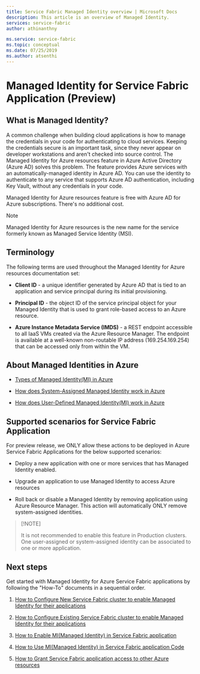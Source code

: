 ```yaml
---
title: Service Fabric Managed Identity overview | Microsoft Docs
description: This article is an overview of Managed Identity.
services: service-fabric
author: athinanthny 

ms.service: service-fabric
ms.topic: conceptual 
ms.date: 07/25/2019
ms.author: atsenthi 
---
```


# Managed Identity for Service Fabric Application (Preview)

## What is Managed Identity?

A common challenge when building cloud applications is how to manage the credentials in your code for authenticating to cloud services. Keeping the credentials secure is an important task, since they never appear on developer workstations and aren't checked into source control. The Managed Identity for Azure resources feature in Azure Active Directory (Azure AD) solves this problem. The feature provides Azure services with an automatically-managed identity in Azure AD. You can use the identity to authenticate to any service that supports Azure AD authentication, including Key Vault, without any credentials in your code.

Managed Identity for Azure resources feature is free with Azure AD for Azure subscriptions. There's no additional cost.

> [!NOTE]
> Managed Identity for Azure resources is the new name for the service formerly known as Managed Service Identity (MSI).

## Terminology

The following terms are used throughout the Managed Identity for Azure resources documentation set:

- **Client ID** - a unique identifier generated by Azure AD that is tied to an application and service principal during its initial provisioning.

- **Principal ID** - the object ID of the service principal object for your Managed Identity that is used to grant role-based access to an Azure resource.

- **Azure Instance Metadata Service (IMDS)** - a REST endpoint accessible to all IaaS VMs created via the Azure Resource Manager. The endpoint is available at a well-known non-routable IP address (169.254.169.254) that can be accessed only from within the VM.

## About Managed Identities in Azure

- [Types of Managed Identity(MI) in Azure](https://docs.microsoft.com/azure/active-directory/managed-identities-azure-resources/overview#how-does-the-managed-identities-for-azure-resources-work)

- [How does System-Assigned Managed Identity work in Azure](https://docs.microsoft.com/azure/active-directory/managed-identities-azure-resources/overview#how-a-system-assigned-managed-identity-works-with-an-azure-vm)

- [How does User-Defined Managed Identity(MI) work in Azure](https://docs.microsoft.com/azure/active-directory/managed-identities-azure-resources/overview#how-a-user-assigned-managed-identity-works-with-an-azure-vm)


## Supported scenarios for Service Fabric Application

For preview release, we ONLY allow these actions to be deployed in Azure Service Fabric Applications for the below supported scenarios:

   - Deploy a new application with one or more services that has Managed Identity enabled.

   - Upgrade an application to use Managed Identity to access Azure resources 

   - Roll back or disable a Managed Identity by removing application using Azure Resource Manager. This action will automatically ONLY remove system-assigned identities.
>
> [!NOTE]
>
>  It is not recommended to enable this feature in Production clusters. One user-assigned or system-assigned identity can be associated to one or more application.

## Next steps

Get started with Managed Identity for Azure Service Fabric applications by following the "How-To" documents in a sequential order.

1. [How to Configure New Service Fabric cluster to enable Managed Identity for their applications](configure-new-azure-service-fabric-enable-managed-identity.md)

2. [How to Configure Existing Service Fabric cluster to enable Managed Identity for their applications](configure-existing-cluster-enable-managed-identity-token-service.md)

3. [How to Enable MI(Managed Identity) in Service Fabric application ](how-to-deploy-service-fabric-application-managed-identity.md)

4. [How to Use MI(Managed Identity) in Service Fabric application Code ](how-to-managed-identity-token-service-app-code.md)

5. [How to Grant Service Fabric application access to other Azure resources](how-to-grant-access-other-resources.md)